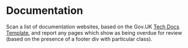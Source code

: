 # Documentation

Scan a list of documentation websites, based on the Gov.UK [Tech Docs
Template], and report any pages which show as being overdue for review (based
on the presence of a footer div with particular class).

[Tech Docs Template]: https://github.com/alphagov/tech-docs-template
